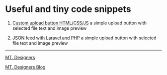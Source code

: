 # Useful and tiny code snippets

1. [Custom upload button HTML/CSS/JS](https://github.com/MT-DesignersThailand/tiny-projects/tree/main/custom_upload_button) a simple upload button with selected file text and image preview

2. [JSON feed with Laravel and PHP](https://github.com/MT-DesignersThailand/tiny-projects/tree/main/json_feed_laravel) a simple upload button with selected file text and image preview

---

[MT. Designers](https://mtdesigners.com/)

[MT. Designers Blog](https://blog.mtdesigners.com/) 
